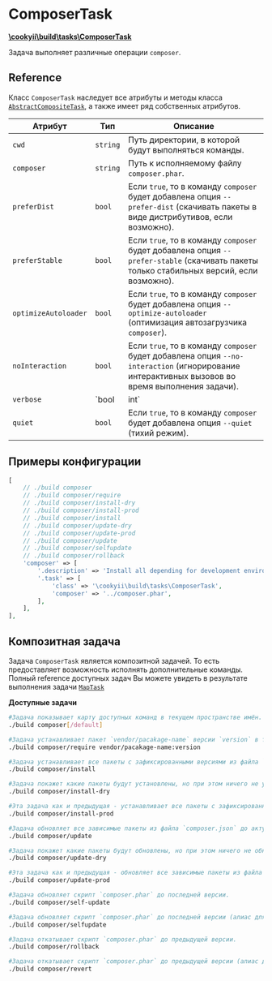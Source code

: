 ComposerTask
============

[**\cookyii\build\tasks\ComposerTask**][]

Задача выполняет различные операции `composer`.

Reference
---------

Класс `ComposerTask` наследует все атрибуты и методы класса [`AbstractCompositeTask`][], а также имеет ряд собственных атрибутов.

| Атрибут | Тип | Описание | 
| ------- | --- | -------- |
| `cwd` | `string` | Путь директории, в которой будут выполняться команды. |
| `composer` | `string` | Путь к исполняемому файлу `composer.phar`. |
| `preferDist` | `bool` | Если `true`, то в команду `composer` будет добавлена опция `--prefer-dist` (скачивать пакеты в виде дистрибутивов, если возможно). |
| `preferStable` | `bool` | Если `true`, то в команду `composer` будет добавлена опция `--prefer-stable` (скачивать пакеты только стабильных версий, если возможно). |
| `optimizeAutoloader` | `bool` | Если `true`, то в команду `composer` будет добавлена опция `--optimize-autoloader` (оптимизация автозагрузчика `composer`). |
| `noInteraction` | `bool` | Если `true`, то в команду `composer` будет добавлена опция `--no-interaction` (игнорирование интерактивных вызовов во время выполнения задачи). |
| `verbose` | `bool|int` | Если `true` или число от 1 до 3, то в команду `composer` будет добавлена опция `--verbose`, `-v`, `-vv`, `-vvv` (более подробный output). |
| `quiet` | `bool` | Если `true`, то в команду `composer` будет добавлена опция `--quiet` (тихий режим). |

Примеры конфигурации
--------------------
```php
[
    // ./build composer
    // ./build composer/require
    // ./build composer/install-dry
    // ./build composer/install-prod
    // ./build composer/install
    // ./build composer/update-dry
    // ./build composer/update-prod
    // ./build composer/update
    // ./build composer/selfupdate
    // ./build composer/rollback
    'composer' => [
        '.description' => 'Install all depending for development environment (with `require-dev`)',
        '.task' => [
            'class' => '\cookyii\build\tasks\ComposerTask',
            'composer' => '../composer.phar',
        ],
    ],
],
```

Композитная задача
------------------

Задача `ComposerTask` является композитной задачей. То есть предоставляет возможность исполнять дополнительные команды.
Полный reference доступных задач Вы можете увидеть в результате выполнения задачи [`MapTask`][]

**Доступные задачи**

```bash
#Задача показывает карту доступных команд в текущем пространстве имён.
./build composer[/default]

#Задача устанавливает пакет `vendor/pacakage-name` версии `version` в текущем приложении.
./build composer/require vendor/pacakage-name:version

#Задача устанавливает все пакеты с зафиксированными версиями из файла `composer.lock`. Если файла нет, все зависимости будут установлены через команду `composer/update`.
./build composer/install

#Задача покажет какие пакеты будут установлены, но при этом ничего не установит.
./build composer/install-dry

#Эта задача как и предыдущая - устанавливает все пакеты с зафиксированными версиями из файла `composer.lock`, но при этом игнорирует блок `require-dev` (для продакшена). Если файла нет, все зависимости будут установлены через компанду `composer/update-prod`.
./build composer/install-prod

#Задача обновляет все зависимые пакеты из файла `composer.json` до актуальных версий.
./build composer/update

#Задача покажет какие пакеты будут обновлены, но при этом ничего не обновит.
./build composer/update-dry

#Эта задача как и предыдущая - обновляет все зависимые пакеты из файла `composer.json` до актуальных версий, но при этом игнорирует блок `require-dev` (для продакшена).
./build composer/update-prod

#Задача обновляет скрипт `composer.phar` до последней версии.
./build composer/self-update

#Задача обновляет скрипт `composer.phar` до последней версии (алиас для команды `composer/self-update`).
./build composer/selfupdate

#Задача откатывает скрипт `composer.phar` до предыдущей версии.
./build composer/rollback

#Задача откатывает скрипт `composer.phar` до предыдущей версии (алиас для команды `composer/rollback`).
./build composer/revert
```

[**\cookyii\build\tasks\ComposerTask**]: https://github.com/cookyii/build/blob/master/tasks/ComposerTask.php
[`AbstractCompositeTask`]: 03-reference-abstract-composite-task.md
[`MapTask`]: 03-reference-task-map.md